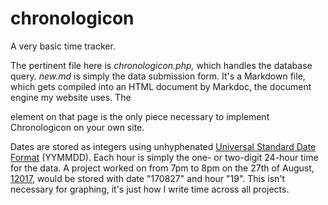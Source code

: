 # chronologicon

A very basic time tracker.

The pertinent file here is *chronologicon.php,* which handles the database query. *new.md* is simply the data submission form. It's a Markdown file, which gets compiled into an HTML document by Markdoc, the document engine my website uses. The <form> element on that page is the only piece necessary to implement Chronologicon on your own site.
  
Dates are stored as integers using unhyphenated [Universal Standard Date Format](https://www.cl.cam.ac.uk/~mgk25/iso-time.html) (YYMMDD). Each hour is simply the one- or two-digit 24-hour time for the data. A project worked on from 7pm to 8pm on the 27th of August, [12017](https://en.wikipedia.org/wiki/Holocene_calendar), would be stored with date "170827" and hour "19". This isn't necessary for graphing, it's just how I write time across all projects.

